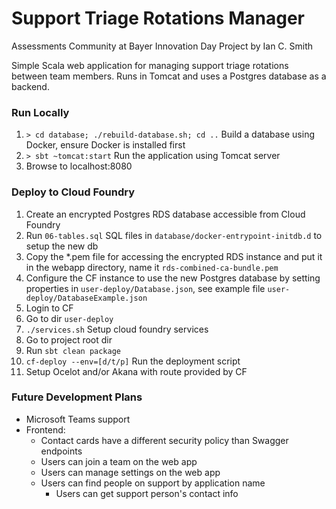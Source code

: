 # Support Triage Rotations Manager
Assessments Community at Bayer Innovation Day Project by Ian C. Smith

Simple Scala web application for managing support triage rotations between team members. Runs in Tomcat and uses a Postgres database as a backend.

### Run Locally
1. `> cd database; ./rebuild-database.sh; cd ..` Build a database using Docker, ensure Docker is installed first
1. `> sbt ~tomcat:start` Run the application using Tomcat server
1. Browse to localhost:8080

### Deploy to Cloud Foundry
1. Create an encrypted Postgres RDS database accessible from Cloud Foundry
1. Run `06-tables.sql` SQL files in `database/docker-entrypoint-initdb.d` to setup the new db
1. Copy the *.pem file for accessing the encrypted RDS instance and put it in the webapp directory, name it `rds-combined-ca-bundle.pem`    
1. Configure the CF instance to use the new Postgres database by setting properties in `user-deploy/Database.json`, 
   see example file `user-deploy/DatabaseExample.json`
1. Login to CF
1. Go to dir `user-deploy`
1. `./services.sh` Setup cloud foundry services
1. Go to project root dir
1. Run `sbt clean package`
1. `cf-deploy --env=[d/t/p]` Run the deployment script
1. Setup Ocelot and/or Akana with route provided by CF


### Future Development Plans
* Microsoft Teams support
* Frontend:
   * Contact cards have a different security policy than Swagger endpoints
   * Users can join a team on the web app
   * Users can manage settings on the web app
   * Users can find people on support by application name
      * Users can get support person's contact info
